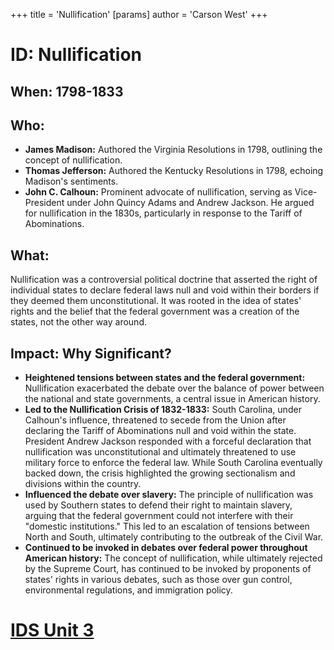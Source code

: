 +++
 title = 'Nullification'
[params]
	author = 'Carson West'
+++
# ID: Nullification

## When: 1798-1833 

## Who: 
* **James Madison:** Authored the Virginia Resolutions in 1798, outlining the concept of nullification.
* **Thomas Jefferson:** Authored the Kentucky Resolutions in 1798, echoing Madison's sentiments.
* **John C. Calhoun:**  Prominent advocate of nullification, serving as Vice-President under John Quincy Adams and Andrew Jackson.  He argued for nullification in the 1830s, particularly in response to the Tariff of Abominations. 

## What: 
Nullification was a controversial political doctrine that asserted the right of individual states to declare federal laws null and void within their borders if they deemed them unconstitutional.  It was rooted in the idea of states' rights and the belief that the federal government was a creation of the states, not the other way around.

## Impact: Why Significant?
* **Heightened tensions between states and the federal government:** Nullification exacerbated the debate over the balance of power between the national and state governments, a central issue in American history.
* **Led to the Nullification Crisis of 1832-1833:**  South Carolina, under Calhoun's influence, threatened to secede from the Union after declaring the Tariff of Abominations null and void within the state.  President Andrew Jackson responded with a forceful declaration that nullification was unconstitutional and ultimately threatened to use military force to enforce the federal law.  While South Carolina eventually backed down, the crisis highlighted the growing sectionalism and divisions within the country.
* **Influenced the debate over slavery:** The principle of nullification was used by Southern states to defend their right to maintain slavery, arguing that the federal government could not interfere with their "domestic institutions."  This led to an escalation of tensions between North and South, ultimately contributing to the outbreak of the Civil War.
* **Continued to be invoked in debates over federal power throughout American history:**  The concept of nullification, while ultimately rejected by the Supreme Court, has continued to be invoked by proponents of states' rights in various debates, such as those over gun control, environmental regulations, and immigration policy. 

# [IDS Unit 3](./../ids-unit-3/)